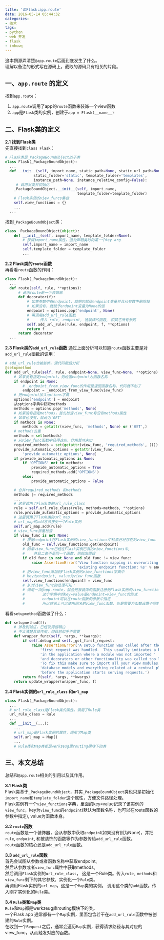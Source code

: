 ```yaml
---
title: '读Flask:app.route'
date: 2016-05-14 05:44:32
categories:
- 技术
tags:
- python
- web 开发
- flask
- imhuwq
---
```


追本朔源弄清楚`@app.route`后面到底发生了什么。  
理解以备注的形式写在源码上，截取的源码只有相关的片段。
<!-- more -->
## 一、`app.route` 的定义
找到`app.route`：  
1. `app.route`调用了app的`route`函数来装饰一个view函数  
2. `app`是`Flask`类的实例，创建于`app = Flask(__name__)`

## 二、Flask类的定义
**2.1 找到Flask类**  
先直接找到`class Flask`：  
```python
# Flask类是_PackageBoundObject的子类
class Flask(_PackageBoundObject):
  ...
  def __init__(self, import_name, static_path=None, static_url_path=None,
             static_folder='static', template_folder='templates',
             instance_path=None, instance_relative_config=False):
     # 调用父类并初始化
    _PackageBoundObject.__init__(self, import_name,
                                 template_folder=template_folder)
    # Flask实例的view_funcs集合
    self.view_functions = {}
    ...
  ...      
```

找到`_PackageBoundObject`类：      
```python
class _PackageBoundObject(object):
    def __init__(self, import_name, template_folder=None):
        # 获得import_name属性，值为声明类时的第一个key arg
        self.import_name = import_name
        self.template_folder = template_folder
        ...
```

**2.2 Flask类的`route`函数**  
再看看`route`函数的作用：  
```python
class Flask(_PackageBoundObject):
  ...
  def route(self, rule, **options):
      # 说明route是一个装饰器
      def decorator(f):
          # 如果参数中有endpoint，就把它赋给endpoint变量并且从参数中删除掉
          # 如果没有，就赋予endpoint变量为None的值
          endpoint = options.pop('endpoint', None)
          # 再调用add_url_rule函数
          #     传入 rule, endpoint, 被装饰的函数, 和其它所有参数
          self.add_url_rule(rule, endpoint, f, **options)
          return f
      return decorator
  ...
```

**2.3 Flask类的`add_url_rule`函数**
通过上面分析可以知道`route`函数主要是对`add_url_rule`函数的调用：  
```python
# add_url_rule也被装饰，源代码稍后分析
@setupmethod
def add_url_rule(self, rule, endpoint=None, view_func=None, **options):
    # 如果没有指定endpoint，则设置endpoint为函数名称
    if endpoint is None:
        # _endpoint_from_view_func的作用是返回函数名称，代码就不贴了
        endpoint = _endpoint_from_view_func(view_func)
    # 把endpoint加入options字典
    options['endpoint'] = endpoint
    从options字典中获取methods
    methods = options.pop('methods', None)
    # 如果没有指定methods，首先检查view_func有没有methods属性
    # 如果也没有，就设为’GET‘
    if methods is None:
        methods = getattr(view_func, 'methods', None) or ('GET',)
    # methods去重
    methods = set(methods)
    # 从view_func函数中获得这些，作用暂时未知
    required_methods = set(getattr(view_func, 'required_methods', ()))
    provide_automatic_options = getattr(view_func,
        'provide_automatic_options', None)
    if provide_automatic_options is None:
        if 'OPTIONS' not in methods:
            provide_automatic_options = True
            required_methods.add('OPTIONS')
        else:
            provide_automatic_options = False

    # 合并required_methods 和methods
    methods |= required_methods
    ...
    # 这里调用了Flask类的url_rule_class
    rule = self.url_rule_class(rule, methods=methods, **options)
    rule.provide_automatic_options = provide_automatic_options
    # 这里调用了Flask类的url_map
    # url_map的add方法接受一个Rule实例
    self.url_map.add(rule)
    # view_func排重检查
    if view_func is not None:
        # 根据endpoint在Flask实例的view_functions中检索已经存在的view_func
        old_func = self.view_functions.get(endpoint)
        # 如果view_func已经在Flask实例已有的view_functions中,
        #    并且二者不是同一个函数，则抛出错误
        if old_func is not None and old_func != view_func:
            raise AssertionError('View function mapping is overwriting an '
                                 'existing endpoint function: %s' % endpoint)
        # 把view_func添加到Flask实例的view_functions字典中
        # key为endpoint, value为view_func函数
        self.view_functions[endpoint] = view_func
        # 从对view_func的处理可知：
        # 调用一次@app.route，就会把被装饰的函数注册到Flask实例的view_functions字典中
        #        这个字典中的key=value是endpoint=view_func的形式
        #        endpoint可以在route函数的参数中指定
        #        所以理论上可以使用同名的view_func函数，但是需要为函数设置不同的endpoint
```
看看`setupmethod`函数做了什么：  

```python
def setupmethod(f):
    # 涉及到验证，已经说得很明白
    # 不太清楚具体作用，但目前似乎不需要
    def wrapper_func(self, *args, **kwargs):
        if self.debug and self._got_first_request:
            raise AssertionError('A setup function was called after the '
                'first request was handled.  This usually indicates a bug '
                'in the application where a module was not imported '
                'and decorators or other functionality was called too late.\n'
                'To fix this make sure to import all your view modules, '
                'database models and everything related at a central place '
                'before the application starts serving requests.')
        return f(self, *args, **kwargs)
    return update_wrapper(wrapper_func, f)
```

**2.4 Flask实例的`url_rule_class` 和`url_map`**   
```python
class Flask(_PackageBoundObject):
  ...
  # url_rule_class是Flask类的属性，调用了Rule类
  url_rule_class = Rule
  ...
  def __init__(...):
    ...
    # url_map是Flask实例的属性，调用了Map类
    self.url_map = Map()
    ...
    # Rule类和Map类都是werkzeug里routing模块下的类
```

## 三、本文总结
总结和`@app.route`相关的引用以及其作用。  

**3.1 Flask类**  
Flask类基于`_PackageBoundObject`，其实`_PackageBoundObject`类也只是初始化`import_name`和`template_folder`这个属性，方便文件路径处理。  
Flask实例有一个`view_functions`字典，里面的key=value记录了该实例的`view_func`，key为`view_func`的`endpoint`(默认为函数名称，也可以在route函数的参数中指定), value为函数本身。  

**3.2 `route`函数**  
`route`函数是一个装饰器，会从参数中获取`endpoin`t(如果没有则为None)，并把`rule`, `endpoint`, 和被装饰的函数等作为参数传给`add_url_rule`函数。  
`route`函数的核心还是`add_url_rule`函数。  

**3.3 `add_url_rule`函数**  
首先会试图从参数或者函数名称中获取endpoint。  
然后从参数或者`view_func`属性中获取methods。  
然后调用`Flask`实例的`url_rule_class`， 这是一个Rule类。传入`rule`,` methods`和`view_func`剩下的其它参数，实例化一个`Rule`类。  
再调用Flask实例的`url_map`，这是一个`Map`类的实例。 调用这个类的`add`函数，传入刚才实例化的`Rule`类。

**3.4 `Rule`类和`Map`类**  
`Rule`和`Map`都是werkzeug库routing模块下的类。  
一个Flask app 通常都有一个`Map`实例，里面包含若干在`add_url_rule`函数中被创建的`Rule`实例。  
在收到一个`Request`之后，通常会遍历`Map`实例，获得请求路径与其对应的view\_func，从而触发对应的函数。  


